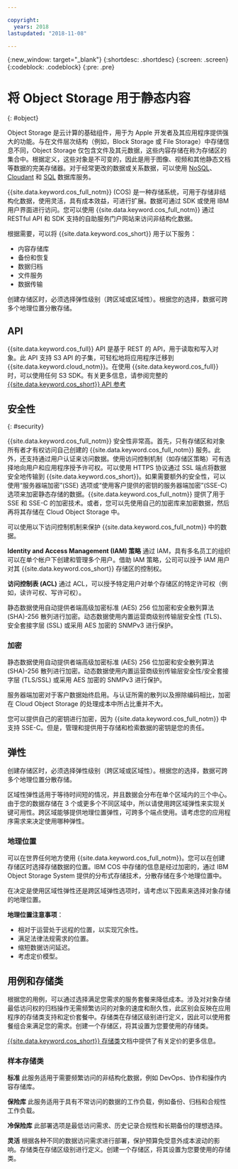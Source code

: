 ```yaml
---

copyright:
  years: 2018
lastupdated: "2018-11-08"

---
```

{:new_window: target="_blank"}
{:shortdesc: .shortdesc}
{:screen: .screen}
{:codeblock: .codeblock}
{:pre: .pre}

# 将 Object Storage 用于静态内容
{: #object}

Object Storage 是云计算的基础组件，用于为 Apple 开发者及其应用程序提供强大的功能。与在文件层次结构（例如，Block Storage 或 File Storage）中存储信息不同，Object Storage 仅包含文件及其元数据，这些内容存储在称为存储区的集合中。根据定义，这些对象是不可变的，因此是用于图像、视频和其他静态文档等数据的完美存储器。对于经常更改的数据或关系数据，可以使用 [NoSQL](/docs/swift/data/nosql.html)、[Cloudant](/docs/swift/data/cloudant.html) 和 [SQL](/docs/swift/data/sql.html) 数据库服务。

{{site.data.keyword.cos_full_notm}} (COS) 是一种存储系统，可用于存储非结构化数据，使用灵活，具有成本效益，可进行扩展。数据可通过 SDK 或使用 IBM 用户界面进行访问。您可以使用 {{site.data.keyword.cos_full_notm}} 通过 RESTful API 和 SDK 支持的自助服务门户网站来访问非结构化数据。 

根据需要，可以将 {{site.data.keyword.cos_short}} 用于以下服务：

* 内容存储库
* 备份和恢复
* 数据归档
* 文件服务
* 数据传输

创建存储区时，必须选择弹性级别（跨区域或区域性）。根据您的选择，数据可跨多个地理位置分散存储。

## API

{{site.data.keyword.cos_full}} API 是基于 REST 的 API，用于读取和写入对象。此 API 支持 S3 API 的子集，可轻松地将应用程序迁移到 {{site.data.keyword.cloud_notm}}。在使用 {{site.data.keyword.cos_full}} 时，可以使用任何 S3 SDK。有关更多信息，请参阅完整的 [{{site.data.keyword.cos_short}} API 参考](docs/services/cloud-object-storage/api-reference/about-compatibility-api.html#about-the-ibm-cloud-object-storage-api)

## 安全性
{: #security}

{{site.data.keyword.cos_full_notm}} 安全性非常高。首先，只有存储区和对象所有者才有权访问自己创建的 {{site.data.keyword.cos_full_notm}} 服务。此外，还支持通过用户认证来访问数据。使用访问控制机制（如存储区策略）可有选择地向用户和应用程序授予许可权。可以使用 HTTPS 协议通过 SSL 端点将数据安全地传输到 {{site.data.keyword.cos_short}}。如果需要额外的安全性，可以使用“服务器端加密”(SSE) 选项或“使用客户提供的密钥的服务器端加密”(SSE-C) 选项来加密静态存储的数据。{{site.data.keyword.cos_full_notm}} 提供了用于 SSE 和 SSE-C 的加密技术。或者，您可以先使用自己的加密库来加密数据，然后再将其存储在 Cloud Object Storage 中。

可以使用以下访问控制机制来保护 {{site.data.keyword.cos_full_notm}} 中的数据。

**Identity and Access Management (IAM) 策略**
通过 IAM，具有多名员工的组织可以在单个帐户下创建和管理多个用户。借助 IAM 策略，公司可以授予 IAM 用户对其 {{site.data.keyword.cos_short}} 存储区的控制权。

**访问控制表 (ACL)**
通过 ACL，可以授予特定用户对单个存储区的特定许可权（例如，读许可权、写许可权）。

静态数据使用自动提供者端高级加密标准 (AES) 256 位加密和安全散列算法 (SHA)-256 散列进行加密。动态数据使用内置运营商级别传输层安全性 (TLS)、安全套接字层 (SSL) 或采用 AES 加密的 SNMPv3 进行保护。

### 加密

静态数据使用自动提供者端高级加密标准 (AES) 256 位加密和安全散列算法 (SHA)-256 散列进行加密。动态数据使用内置运营商级别传输层安全性/安全套接字层 (TLS/SSL) 或采用 AES 加密的 SNMPv3 进行保护。

服务器端加密对于客户数据始终启用。与认证所需的散列以及擦除编码相比，加密在 Cloud Object Storage 的处理成本中所占比重并不大。

您可以提供自己的密钥进行加密，因为 {{site.data.keyword.cos_full_notm}} 中支持 SSE-C。但是，管理和提供用于存储和检索数据的密钥是您的责任。

## 弹性

创建存储区时，必须选择弹性级别（跨区域或区域性）。根据您的选择，数据可跨多个地理位置分散存储。

区域性弹性适用于等待时间短的情况，并且数据会分布在单个区域内的三个中心。由于您的数据存储在 3 个或更多个不同区域中，所以请使用跨区域弹性来实现关键可用性。跨区域能够提供地理位置弹性，可跨多个端点使用。请考虑您的应用程序需求来决定使用哪种弹性。

### 地理位置

可以在世界任何地方使用 {{site.data.keyword.cos_full_notm}}。您可以在创建存储区时选择存储数据的位置。IBM COS 中存储的信息是经过加密的，通过 IBM Object Storage System 提供的分布式存储技术，分散存储在多个地理位置中。 

在决定是使用区域性弹性还是跨区域弹性选项时，请考虑以下因素来选择对象存储的地理位置。

**地理位置注意事项**：
* 相对于运营处于远程的位置，以实现冗余性。
* 满足法律法规需求的位置。
* 缩短数据访问延迟。
* 考虑定价模型。

## 用例和存储类

根据您的用例，可以通过选择满足您需求的服务套餐来降低成本。涉及对对象存储最低访问权的归档操作无需频繁访问的对象的速度和耐久性，此区别会反映在应用程序的存储类支持和定价套餐中。存储类在存储区级别进行定义，因此可以使用套餐组合来满足您的需求。创建一个存储区，将其设置为您要使用的存储类。

[{{site.data.keyword.cos_short}} 存储类](/docs/services/cloud-object-storage/help/billing.html#ibm-cos-pricing)文档中提供了有关定价的更多信息。

### 样本存储类

**标准**
此服务适用于需要频繁访问的非结构化数据，例如 DevOps、协作和操作内容存储库。

**保险库**
此服务适用于具有不常访问的数据的工作负载，例如备份、归档和合规性工作负载。

**冷保险库**
此部署选项是最低访问需求、历史记录合规性和长期备份的理想选择。

**灵活**
根据各种不同的数据访问需求进行部署，保护预算免受意外成本波动的影响。存储类在存储区级别进行定义。创建一个存储区，将其设置为您要使用的存储类。
